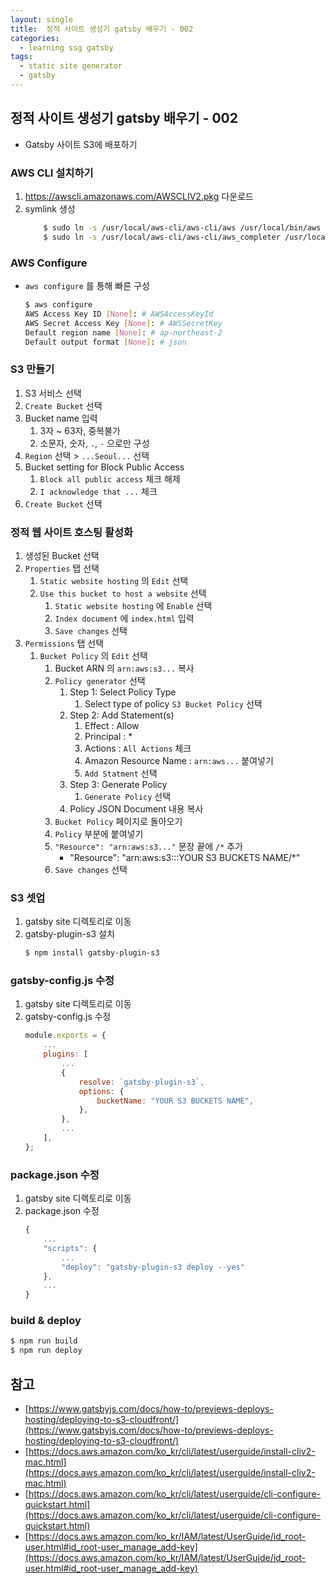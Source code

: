 ```yaml
---
layout: single
title:  정적 사이트 생성기 gatsby 배우기 - 002
categories: 
  - learning ssg gatsby
tags: 
  - static site generator
  - gatsby
---
```


## 정적 사이트 생성기 gatsby 배우기 - 002

- Gatsby 사이트 S3에 배포하기

### AWS CLI 설치하기

1. https://awscli.amazonaws.com/AWSCLIV2.pkg 다운로드
1. symlink 생성
    ```bash
        $ sudo ln -s /usr/local/aws-cli/aws-cli/aws /usr/local/bin/aws
        $ sudo ln -s /usr/local/aws-cli/aws-cli/aws_completer /usr/local/bin/aws_completer
    ```

### AWS Configure

- `aws configure` 를 통해 빠른 구성
    ```bash
    $ aws configure
    AWS Access Key ID [None]: # AWSAccessKeyId
    AWS Secret Access Key [None]: # AWSSecretKey
    Default region name [None]: # ap-northeast-2
    Default output format [None]: # json
    ```

### S3 만들기

1. S3 서비스 선택
1. `Create Bucket` 선택
1. Bucket name 입력
    1. 3자 ~ 63자, 중복불가
    1. 소문자, 숫자, `.`, `-` 으로만 구성
1. `Region` 선택 > `...Seoul...` 선택
1. Bucket setting for Block Public Access
    1. `Block all public access` 체크 해제
    1. `I acknowledge that ...` 체크
1. `Create Bucket` 선택

### 정적 웹 사이트 호스팅 활성화

1. 생성된 Bucket 선택
1. `Properties` 탭 선택
    1. `Static website hosting` 의 `Edit` 선택
    1. `Use this bucket to host a website` 선택
        1. `Static website hosting` 에 `Enable` 선택
        1. `Index document` 에 `index.html` 입력
        1. `Save changes` 선택
1. `Permissions` 탭 선택
    1. `Bucket Policy` 의 `Edit` 선택
        1. Bucket ARN 의 `arn:aws:s3...` 복사
        1. `Policy generator` 선택
            1. Step 1: Select Policy Type
                1. Select type of policy `S3 Bucket Policy` 선택
            1. Step 2: Add Statement(s)
                1. Effect : Allow
                1. Principal : *
                1. Actions : `All Actions` 체크
                1. Amazon Resource Name : `arn:aws...` 붙여넣기
                1. `Add Statment` 선택
            1. Step 3: Generate Policy
                1. `Generate Policy` 선택
            1. Policy JSON Document 내용 복사
        1. `Bucket Policy` 페이지로 돌아오기
        1. `Policy` 부분에 붙여넣기
        1. `"Resource": "arn:aws:s3..."` 문장 끝에 `/*` 추가
            - "Resource": "arn:aws:s3:::YOUR S3 BUCKETS NAME/*"
        1. `Save changes` 선택

### S3 셋업

1. gatsby site 디렉토리로 이동
1. gatsby-plugin-s3 설치
    ```bash
    $ npm install gatsby-plugin-s3
    ```

### gatsby-config.js 수정

1. gatsby site 디렉토리로 이동
1. gatsby-config.js 수정
    ```javascript
    module.exports = {
        ...
        plugins: [
            ...
            {
                resolve: `gatsby-plugin-s3`,
                options: {
                    bucketName: "YOUR S3 BUCKETS NAME",
                },
            },
            ...
        ],
    };
    ```

### package.json 수정

1. gatsby site 디렉토리로 이동
1. package.json 수정
    ```javascript
    {
        ...
        "scripts": {
            ...
            "deploy": "gatsby-plugin-s3 deploy --yes"
        },
        ...
    }
    ```

### build & deploy

```bash
$ npm run build
$ npm run deploy
```

## 참고
- [https://www.gatsbyjs.com/docs/how-to/previews-deploys-hosting/deploying-to-s3-cloudfront/](https://www.gatsbyjs.com/docs/how-to/previews-deploys-hosting/deploying-to-s3-cloudfront/)
- [https://docs.aws.amazon.com/ko_kr/cli/latest/userguide/install-cliv2-mac.html](https://docs.aws.amazon.com/ko_kr/cli/latest/userguide/install-cliv2-mac.html)
- [https://docs.aws.amazon.com/ko_kr/cli/latest/userguide/cli-configure-quickstart.html](https://docs.aws.amazon.com/ko_kr/cli/latest/userguide/cli-configure-quickstart.html)
- [https://docs.aws.amazon.com/ko_kr/IAM/latest/UserGuide/id_root-user.html#id_root-user_manage_add-key](https://docs.aws.amazon.com/ko_kr/IAM/latest/UserGuide/id_root-user.html#id_root-user_manage_add-key)